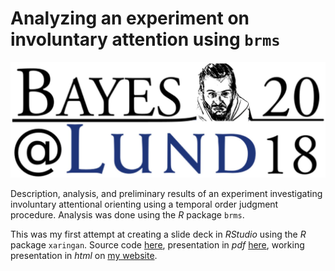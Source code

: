 # Analyzing an experiment on involuntary attention using **```brms```**

![Bayes @ Lund 2018](media/BayesAtLund2018_avatar.jpg)

Description, analysis, and preliminary results of an experiment investigating involuntary attentional orienting using a temporal order judgment procedure. Analysis was done using the *R* package `brms`.

This was my first attempt at creating a slide deck in *RStudio* using the *R* package `xaringan`. Source code [here](https://github.com/aschetti/2018.04.12_Bayes_at_Lund/blob/master/Schettino_BayesAtLund2018.Rmd), presentation in *pdf* [here](https://github.com/aschetti/2018.04.12_Bayes_at_Lund/blob/master/output/Schettino_Analyzing_an_experiment_on_involuntary_attention_using_brms.pdf), working presentation in *html* on [my website](https://antonio-schettino.com/post/2018-04-10-bayesatlund/).


